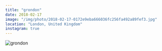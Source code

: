 ```yaml
---
title: "grondon"
date: 2018-02-17
image: "/img/photo/2018-02-17-0172e9eba666036fc256fa492a89fef3.jpg"
location: "London, United Kingdom"
instagram: true
---
```


![grondon](/img/photo/2018-02-17-0172e9eba666036fc256fa492a89fef3.jpg)
